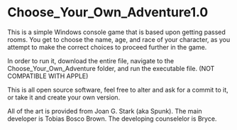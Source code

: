 # Choose_Your_Own_Adventure1.0
This is a simple Windows console game that is based upon getting passed rooms. You get to choose the name, age, and race of your character, as you attempt to make the correct choices to proceed further in the game.

In order to run it, download the entire file, navigate to the Choose_Your_Own_Adventure folder, and run the executable file. (NOT COMPATIBLE WITH APPLE)

This is all open source software, feel free to alter and ask for a commit to it, or take it and create your own version.

All of the art is provided from Joan G. Stark (aka Spunk).
The main developer is Tobias Bosco Brown.
The developing counselelor is Bryce.
